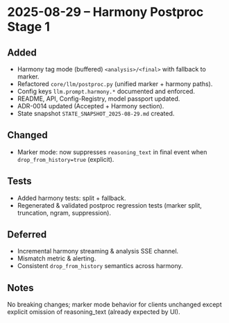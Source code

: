 # 2025-08-29 – Harmony Postproc Stage 1

## Added
- Harmony tag mode (buffered) `<analysis>/<final>` with fallback to marker.
- Refactored `core/llm/postproc.py` (unified marker + harmony paths).
- Config keys `llm.prompt.harmony.*` documented and enforced.
- README, API, Config-Registry, model passport updated.
- ADR-0014 updated (Accepted + Harmony section).
- State snapshot `STATE_SNAPSHOT_2025-08-29.md` created.

## Changed
- Marker mode: now suppresses `reasoning_text` in final event when `drop_from_history=true` (explicit).

## Tests
- Added harmony tests: split + fallback.
- Regenerated & validated postproc regression tests (marker split, truncation, ngram, suppression).

## Deferred
- Incremental harmony streaming & analysis SSE channel.
- Mismatch metric & alerting.
- Consistent `drop_from_history` semantics across harmony.

## Notes
No breaking changes; marker mode behavior for clients unchanged except explicit omission of reasoning_text (already expected by UI).
